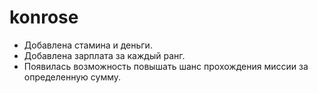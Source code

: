 # konrose

- Добавлена стамина и деньги.
- Добавлена зарплата за каждый ранг.
- Появилась возможность повышать шанс прохождения миссии за определенную сумму.
